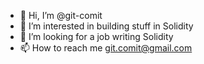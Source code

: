 - 👋 Hi, I’m @git-comit
- 👀 I’m interested in building stuff in Solidity
- 💞️ I’m looking for a job writing Solidity 
- 📫 How to reach me git.comit@gmail.com

<!---
git-comit/git-comit is a ✨ special ✨ repository because its `README.md` (this file) appears on your GitHub profile.
You can click the Preview link to take a look at your changes.
--->
